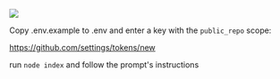 
[<img src="https://github-ads.s3.eu-central-1.amazonaws.com/support-ukraine.svg?t=1" />](https://supportukrainenow.org)

Copy .env.example to .env and enter a key with the `public_repo` scope:

https://github.com/settings/tokens/new


run `node index` and follow the prompt's instructions
